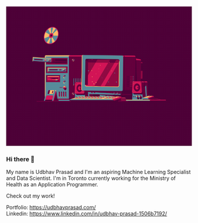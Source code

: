 ![thumbnail](cool.gif)
### Hi there 👋

My name is Udbhav Prasad and I'm an aspiring Machine Learning Specialist and Data Scientist. I'm in Toronto currently working for the Ministry of Health as an Application Programmer.

Check out my work!

Portfolio: https://udbhavprasad.com/ <br>
Linkedin: https://www.linkedin.com/in/udbhav-prasad-1506b7192/
